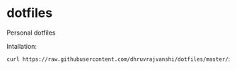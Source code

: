 # dotfiles
Personal dotfiles

Intallation:
```sh
curl https://raw.githubusercontent.com/dhruvrajvanshi/dotfiles/master/install.sh | sh
```
